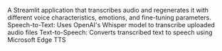 A Streamlit application that transcribes audio and regenerates it with different voice characteristics, emotions, and fine-tuning parameters.
Speech-to-Text: Uses OpenAI's Whisper model to transcribe uploaded audio files
Text-to-Speech: Converts transcribed text to speech using Microsoft Edge TTS
